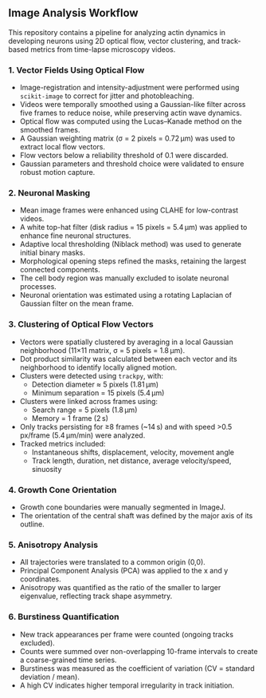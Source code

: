 ## Image Analysis Workflow

This repository contains a pipeline for analyzing actin dynamics in developing neurons using 2D optical flow, vector clustering, and track-based metrics from time-lapse microscopy videos.

### 1. Vector Fields Using Optical Flow
- Image-registration and intensity-adjustment were performed using `scikit-image` to correct for jitter and photobleaching.
- Videos were temporally smoothed using a Gaussian-like filter across five frames to reduce noise, while preserving actin wave dynamics.
- Optical flow was computed using the Lucas–Kanade method on the smoothed frames.
- A Gaussian weighting matrix (σ = 2 pixels = 0.72 µm) was used to extract local flow vectors.
- Flow vectors below a reliability threshold of 0.1 were discarded.
- Gaussian parameters and threshold choice were validated to ensure robust motion capture.

### 2. Neuronal Masking
- Mean image frames were enhanced using CLAHE for low-contrast videos.
- A white top-hat filter (disk radius = 15 pixels = 5.4 µm) was applied to enhance fine neuronal structures.
- Adaptive local thresholding (Niblack method) was used to generate initial binary masks.
- Morphological opening steps refined the masks, retaining the largest connected components.
- The cell body region was manually excluded to isolate neuronal processes.
- Neuronal orientation was estimated using a rotating Laplacian of Gaussian filter on the mean frame.

### 3. Clustering of Optical Flow Vectors
- Vectors were spatially clustered by averaging in a local Gaussian neighborhood (11×11 matrix, σ = 5 pixels = 1.8 µm).
- Dot product similarity was calculated between each vector and its neighborhood to identify locally aligned motion.
- Clusters were detected using `trackpy`, with:
  - Detection diameter ≈ 5 pixels (1.81 µm)
  - Minimum separation = 15 pixels (5.4 µm)
- Clusters were linked across frames using:
  - Search range = 5 pixels (1.8 µm)
  - Memory = 1 frame (2 s)
- Only tracks persisting for ≥8 frames (~14 s) and with speed >0.5 px/frame (5.4 µm/min) were analyzed.
- Tracked metrics included:
  - Instantaneous shifts, displacement, velocity, movement angle
  - Track length, duration, net distance, average velocity/speed, sinuosity

### 4. Growth Cone Orientation
- Growth cone boundaries were manually segmented in ImageJ.
- The orientation of the central shaft was defined by the major axis of its outline.

### 5. Anisotropy Analysis
- All trajectories were translated to a common origin (0,0).
- Principal Component Analysis (PCA) was applied to the x and y coordinates.
- Anisotropy was quantified as the ratio of the smaller to larger eigenvalue, reflecting track shape asymmetry.

### 6. Burstiness Quantification
- New track appearances per frame were counted (ongoing tracks excluded).
- Counts were summed over non-overlapping 10-frame intervals to create a coarse-grained time series.
- Burstiness was measured as the coefficient of variation (CV = standard deviation / mean).
- A high CV indicates higher temporal irregularity in track initiation.


